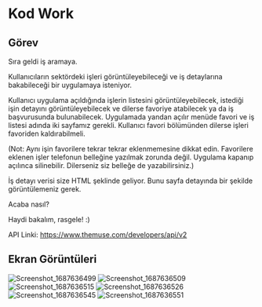 # Kod Work

## Görev

Sıra geldi iş aramaya.

Kullanıcıların sektördeki işleri görüntüleyebileceği ve iş detaylarına bakabileceği bir uygulamaya isteniyor.

Kullanıcı uygulama açıldığında işlerin listesini görüntüleyebilecek, istediği işin detayını görüntüleyebilecek ve dilerse favoriye atabilecek ya da iş başvurusunda bulunabilecek. Uygulamada yandan açılır menüde favori ve iş listesi adında iki sayfamız gerekli. Kullanıcı favori bölümünden dilerse işleri favoriden kaldırabilmeli.

(Not: Aynı işin favorilere tekrar tekrar eklenmemesine dikkat edin. Favorilere eklenen işler telefonun belleğine yazılmak zorunda değil. Uygulama kapanıp açılınca silinebilir. Dilerseniz siz belleğe de yazabilirsiniz.)

İş detayı verisi size HTML şeklinde geliyor. Bunu sayfa detayında bir şekilde görüntülemeniz gerek.

Acaba nasıl?

Haydi bakalım, rasgele! :)

API Linki: https://www.themuse.com/developers/api/v2

## Ekran Görüntüleri

![Screenshot_1687636499](https://github.com/yusufcandmrz/kod-work/assets/93606208/9bb1a72c-32c7-4b52-a5d6-6ab09bca2a10)
![Screenshot_1687636509](https://github.com/yusufcandmrz/kod-work/assets/93606208/b426e88a-2335-4fde-95ae-54dcec1f4f67)
![Screenshot_1687636515](https://github.com/yusufcandmrz/kod-work/assets/93606208/48244ce6-7470-4a4f-894a-9d5d9bba109f)
![Screenshot_1687636526](https://github.com/yusufcandmrz/kod-work/assets/93606208/b6635c2d-56b9-483e-a73c-ae3a361a59dd)
![Screenshot_1687636545](https://github.com/yusufcandmrz/kod-work/assets/93606208/95dc6f88-c0f1-4043-ad04-0ed271119d1f)
![Screenshot_1687636551](https://github.com/yusufcandmrz/kod-work/assets/93606208/31eefa4b-31ce-487a-9a67-24cffec402f4)
